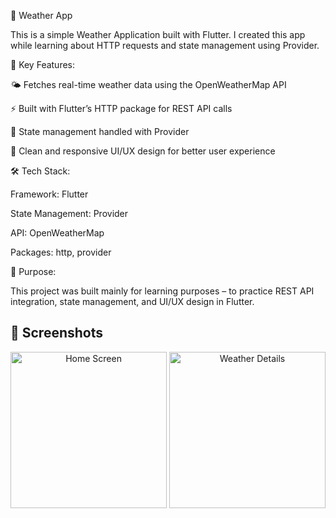 📱 Weather App

This is a simple Weather Application built with Flutter.
I created this app while learning about HTTP requests and state management using Provider.

🔑 Key Features:

🌤️ Fetches real-time weather data using the OpenWeatherMap API

⚡ Built with Flutter’s HTTP package for REST API calls

🔄 State management handled with Provider

🎨 Clean and responsive UI/UX design for better user experience

🛠️ Tech Stack:

Framework: Flutter

State Management: Provider

API: OpenWeatherMap

Packages: http, provider

🎯 Purpose:

This project was built mainly for learning purposes –
to practice REST API integration, state management, and UI/UX design in Flutter.


## 📸 Screenshots

<p align="center">
  <img src="assets/screenshots/home.png" alt="Home Screen" width="250"/>
  <img src="assets/screenshots/weather_detail.png" alt="Weather Details" width="250"/>
</p>

